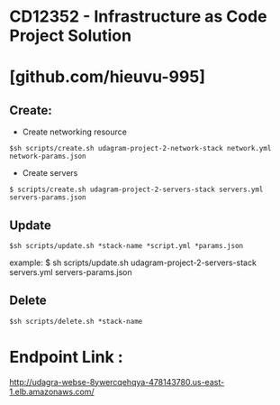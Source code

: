 # CD12352 - Infrastructure as Code Project Solution
# [github.com/hieuvu-995]

## Create:

- Create networking resource
```
$sh scripts/create.sh udagram-project-2-network-stack network.yml network-params.json
```
- Create servers
```
$ scripts/create.sh udagram-project-2-servers-stack servers.yml servers-params.json
```

## Update
```
$sh scripts/update.sh *stack-name *script.yml *params.json
```

example: $ sh scripts/update.sh udagram-project-2-servers-stack servers.yml servers-params.json

## Delete
```
$sh scripts/delete.sh *stack-name
```

# Endpoint Link :
http://udagra-webse-8ywercqehqya-478143780.us-east-1.elb.amazonaws.com/
